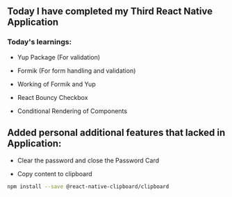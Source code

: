 ## Today I have completed my Third React Native Application

### Today's learnings: 
- Yup Package (For validation)

- Formik (For form handling and validation)

- Working of Formik and Yup

- React Bouncy Checkbox 

- Conditional Rendering of Components


## Added personal additional features that lacked in Application:
- Clear the password and close the Password Card

- Copy content to clipboard

```sh
npm install --save @react-native-clipboard/clipboard
```